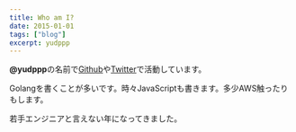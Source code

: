 ```yaml
---
title: Who am I?
date: 2015-01-01
tags: ["blog"]
excerpt: yudppp
---
```

**@yudppp**の名前で[Github](https://github.com/yudppp)や[Twitter](https://twitter.com/yudppp)で活動しています。

Golangを書くことが多いです。時々JavaScriptも書きます。多少AWS触ったりもします。

若手エンジニアと言えない年になってきました。
